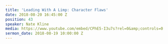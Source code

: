 ```yaml
---
title: 'Leading With A Limp: Character Flaws'
date: 2018-08-20 16:45:00 Z
position: 43
speaker: Nate Kline
media: https://www.youtube.com/embed/CPhE5-I3u7s?rel=0&amp;controls=0
sermon_date: 2018-08-19 10:00:00 Z
---
```


